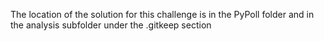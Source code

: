 The location of the solution for this challenge is in the PyPoll folder and in the analysis subfolder under the .gitkeep section